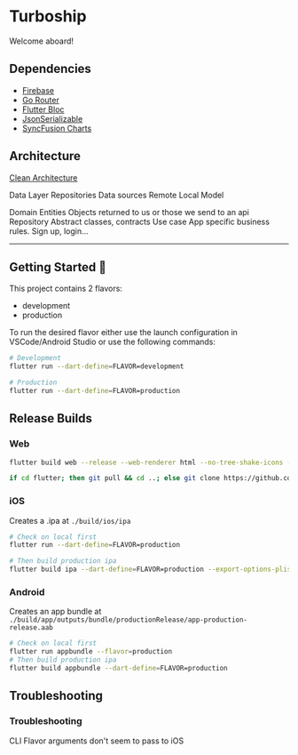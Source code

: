# Turboship

Welcome aboard!

## Dependencies

- [Firebase](https://firebase.google.com/docs/flutter/setup?platform=ios)
- [Go Router](https://pub.dev/packages/go_router)
- [Flutter Bloc](https://bloclibrary.dev/)
- [JsonSerializable](https://pub.dev/packages/json_serializable)
- [SyncFusion Charts](https://help.syncfusion.com/flutter/introduction/widget-examples)

## Architecture
[Clean Architecture](https://www.youtube.com/watch?v=zon3WgmcqQw&ab_channel=FlutterGuys)


Data Layer
  Repositories 
  Data sources
    Remote 
    Local
  Model

Domain
  Entities
    Objects returned to us or those we send to an api
  Repository
    Abstract classes, contracts
  Use case
    App specific business rules.
      Sign up, login...



---

## Getting Started 🚀

This project contains 2 flavors:

- development
- production

To run the desired flavor either use the launch configuration in VSCode/Android Studio or use the following commands:

```sh
# Development
flutter run --dart-define=FLAVOR=development

# Production
flutter run --dart-define=FLAVOR=production
```

## Release Builds

### Web

<!-- Check on local first -->
```sh
flutter build web --release --web-renderer html --no-tree-shake-icons --dart-define=FLAVOR=production && flutter run --release -d chrome
```

<!-- On Netlify -->
```sh
if cd flutter; then git pull && cd ..; else git clone https://github.com/flutter/flutter.git; fi && flutter/bin/flutter config --enable-web && flutter/bin/flutter build web --web-renderer html --no-tree-shake-icons --dart-define=FLAVOR=production --dart-define=TENANT_ID=64f8b45d93e2e85811609d7b && sed -i 's#<base href="/">#<base href="https://turboship.ltran.net">#g' build/web/index.html
```

### iOS
Creates a .ipa at `./build/ios/ipa`

```sh
# Check on local first
flutter run --dart-define=FLAVOR=production

# Then build production ipa
flutter build ipa --dart-define=FLAVOR=production --export-options-plist ./ios/ExportOptions.plist
```

### Android
Creates an app bundle at `./build/app/outputs/bundle/productionRelease/app-production-release.aab`

```sh
# Check on local first
flutter run appbundle --flavor=production
# Then build production ipa
flutter build appbundle --dart-define=FLAVOR=production
```
## Troubleshooting

### Troubleshooting

CLI Flavor arguments don't seem to pass to iOS